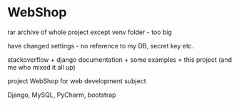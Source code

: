 # WebShop

rar archive of whole project except venv folder - too big

have changed settings - no reference to my DB, secret key etc.

stackoverflow + django documentation + some examples = this project (and me who mixed it all up)

project WebShop for web development subject

Django, MySQL, PyCharm, bootstrap
